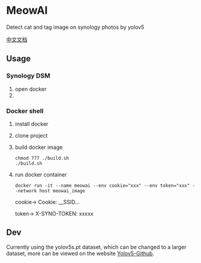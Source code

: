 # MeowAI

Detect cat and tag image on synology photos by yolov5

[中文文档](./README-CN.md)

## Usage

### Synology DSM

1. open docker
2. 

### Docker shell

1. install docker
2. clone project
3. build docker image

    ```
    chmod 777 ./build.sh
    ./build.sh
    ```

4. run docker container

    ```shell
    docker run -it --name meowai --env cookie="xxx" --env token="xxx" --network host meowai_image
    ```

   cookie-> Cookie: __SSID...

   token-> X-SYNO-TOKEN: xxxxx

## Dev

Currently using the yolov5s.pt dataset, which can be changed to a larger dataset, more can be viewed on the
website [Yolov5-Github](https://github.com/ultralytics/yolov5).


